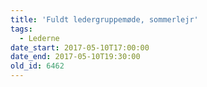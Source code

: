 ```yaml
---
title: 'Fuldt ledergruppemøde, sommerlejr'
tags:
  - Lederne
date_start: 2017-05-10T17:00:00
date_end: 2017-05-10T19:30:00
old_id: 6462
---
```

